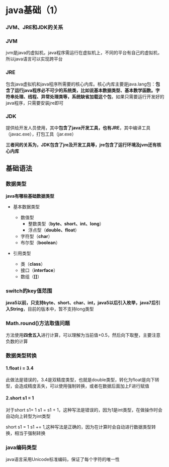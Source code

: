 # java基础（1）

### JVM、JRE和JDK的关系

### JVM

jvm是java的虚拟机，java程序需运行在虚拟机上，不同的平台有自己的虚拟机，所以java语言可以实现跨平台

### JRE

包含java虚拟机和java程序所需要的核心内库。核心内库主要是java.lang包：**包含了运行java程序必不可少的系统类，比如说基本数据类型、基本数学函数。字符串处理、线程、异常处理类等，系统缺省加载这个包**，如果只需要运行开发好的java程序，只需要安装jre即可

### JDK

提供给开发人员使用，其中**包含了java开发工具，也有JRE**，其中编译工具（javac.exe），打包工具（jar.exe）

**三者间的关系为，JDK包含了jre及开发工具等，jre包含了运行环境及jvm还有核心内库**

## 基础语法

### 数据类型

**java有哪些基础数据类型**

+ 基本数据类型
  + 数值型
    + 整数类型（**byte、short、int、long**）
    + 浮点型（**double、float**）
  + 字符型（**char**）
  + 布尔型（**boolean**）

+ 引用类型
  + 类（**class**）
  + 接口（**interface**）
  + 数组（**[]**）

### switch的key值范围

**java5以前，只支持byte、short、char、int，java5以后引入枚举，java7后引入String**，目前的版本中，暂不支持long类型

### Math.round()方法取值问题

方法使用**四舍五入**进行计算，可以理解为当前值+0.5，然后向下取整，主要注意负数的计算

### 数据类型转换

#### 1.float i = 3.4

此做法是错误的，3.4是双精度类型，也就是double类型，转化为float是向下转型，会造成精度丢失，可以使用强制转换，或者在数据后面加上F进行赋值

#### 2.short s1  = 1

对于short s1= 1 s1 = s1 + 1，这种写法是错误的，因为1是int类型，在做操作时会自动向上转型为int类型

short s1 = 1 s1 += 1,这种写法是正确的，因为在计算时会自动进行数据类型转换，相当于强制转换

### java编码类型

java语言采用Unicode标准编码，保证了每个字符的唯一性


